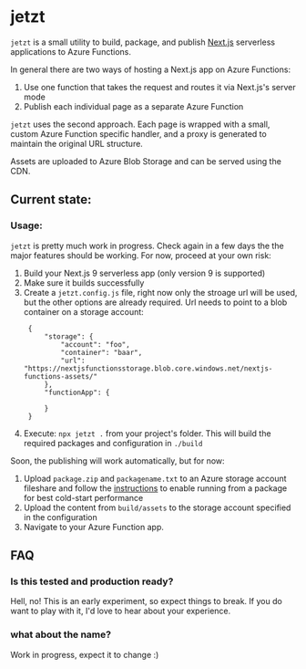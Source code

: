 # jetzt

`jetzt` is a small utility to build, package, and publish [Next.js](https://nextjs.org/) serverless applications to Azure Functions.

In general there are two ways of hosting a Next.js app on Azure Functions: 

1. Use one function that takes the request and routes it via Next.js's server mode
2. Publish each individual page as a separate Azure Function

`jetzt` uses the second approach. Each page is wrapped with a small, custom Azure Function specific handler, and a proxy is generated to maintain the original URL structure. 

Assets are uploaded to Azure Blob Storage and can be served using the CDN.

## Current state:

### Usage: 

`jetzt` is pretty much work in progress. Check again in a few days the the major features should be working. For now, proceed at your own risk:

1. Build your Next.js 9 serverless app (only version 9 is supported)
2. Make sure it builds successfully
3. Create a `jetzt.config.js` file, right now only the stroage url will be used, but the other options are already required. Url needs to point to a blob container on a storage account:
   ```
    {
        "storage": {
            "account": "foo",
            "container": "baar",
            "url": "https://nextjsfunctionsstorage.blob.core.windows.net/nextjs-functions-assets/"
        },
        "functionApp": {
            
        }
    }
   ```
3. Execute: `npx jetzt .` from your project's folder. This will build the required packages and configuration in `./build`

Soon, the publishing will work automatically, but for now:

1. Upload `package.zip` and `packagename.txt` to an Azure storage account fileshare and follow the [instructions](https://docs.microsoft.com/en-us/azure/azure-functions/run-functions-from-deployment-package#enabling-functions-to-run-from-a-package) to enable running from a package for best cold-start performance
2. Upload the content from `build/assets` to the storage account specified in the configuration
3. Navigate to your Azure Function app.

## FAQ

### Is this tested and production ready?

Hell, no! This is an early experiment, so expect things to break. If you do want to play with it, I'd love to hear about your experience.

### what about the name? 

Work in progress, expect it to change :)